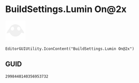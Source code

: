 # BuildSettings.Lumin On@2x
![](/img/BuildSettings.Lumin%20On@2x.png)

``` CSharp
EditorGUIUtility.IconContent("BuildSettings.Lumin On@2x")
```
## GUID
```
2998448140356953732
```
